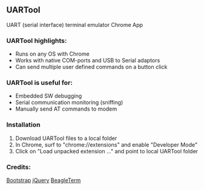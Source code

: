 ## UARTool
UART (serial interface) terminal emulator Chrome App

### UARTool highlights:
- Runs on any OS with Chrome
- Works with native COM-ports and USB to Serial adaptors
- Can send multiple user defined commands on a button click

### UARTool is useful for:
- Embedded SW debugging
- Serial communication monitoring (sniffing)
- Manually send AT commands to modem

### Installation
1. Download UARTool files to a local folder
2. In Chrome, surf to "chrome://extensions" and enable "Developer Mode"
4. Click on "Load unpacked extension ..." and point to local UARTool folder

### Credits:
[Bootstrap](http://getbootstrap.com/)
[jQuery](https://jquery.com/)
[BeagleTerm](https://github.com/beagleterm/beagle-term)
